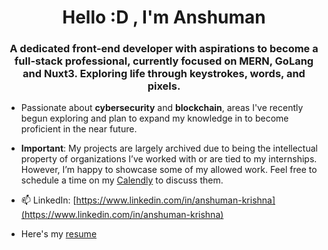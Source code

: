 <h1 align="center">Hello :D , I'm Anshuman</h1>
<h3 align="center">A dedicated front-end developer with aspirations to become a full-stack professional, currently focused on MERN, GoLang and Nuxt3. Exploring life through keystrokes, words, and pixels.</h3>

- Passionate about **cybersecurity** and **blockchain**, areas I've recently begun exploring and plan to expand my knowledge in to become proficient in the near future.

- **Important**: My projects are largely archived due to being the intellectual property of organizations I’ve worked with or are tied to my internships. However, I’m happy to showcase some of my allowed work. Feel free to schedule a time on my [Calendly](https://calendly.com/d/cpk7-8sz-cc6/30-minute-meeting) to discuss them.

- 📫 LinkedIn: [https://www.linkedin.com/in/anshuman-krishna](https://www.linkedin.com/in/anshuman-krishna)
- Here's my [resume](https://drive.google.com/file/d/1G9mDheggTTKDRConRXl9TLBDGjsbQbix/view?usp=drive_link )
